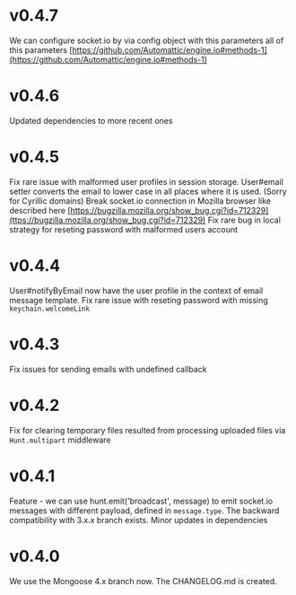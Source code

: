 # v0.4.7
We can configure socket.io by via config object with this parameters all of this parameters
[https://github.com/Automattic/engine.io#methods-1](https://github.com/Automattic/engine.io#methods-1)

# v0.4.6
Updated dependencies to more recent ones

# v0.4.5
Fix rare issue with malformed user profiles in session storage.
User#email setter converts the email to lower case in all places where it is used. (Sorry for Cyrillic domains)
Break socket.io connection in Mozilla browser like described here 
[https://bugzilla.mozilla.org/show_bug.cgi?id=712329](ttps://bugzilla.mozilla.org/show_bug.cgi?id=712329)
Fix rare bug in local strategy for reseting password with malformed users account

# v0.4.4
User#notifyByEmail now have the user profile in the context of email message template.
Fix rare issue with reseting password with missing `keychain.welcomeLink`

# v0.4.3
Fix issues for sending emails with undefined callback

# v0.4.2
Fix for clearing temporary files resulted from processing uploaded files via `Hunt.multipart` middleware 

# v0.4.1
Feature - we can use hunt.emit('broadcast', message) to emit socket.io messages with different payload,
defined in `message.type`. The backward compatibility with 3.x.x branch exists.
Minor updates in dependencies

# v0.4.0
We use the Mongoose 4.x branch now. The CHANGELOG.md is created.
